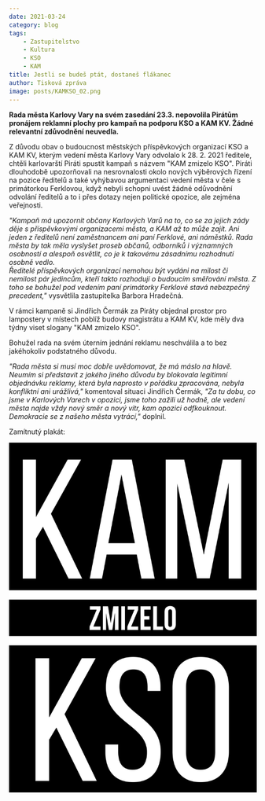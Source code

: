 ```yaml
---
date: 2021-03-24
category: blog
tags:
    - Zastupitelstvo
    - Kultura
    - KSO
    - KAM
title: Jestli se budeš ptát, dostaneš flákanec
author: Tisková zpráva
image: posts/KAMKSO_02.png
---
```

**Rada města Karlovy Vary na svém zasedání 23.3.  nepovolila Pirátům pronájem reklamní plochy pro kampaň na podporu KSO a KAM KV. Žádné relevantní zdůvodnění neuvedla.**

Z důvodu obav o budoucnost městských příspěvkových organizací KSO a KAM KV, kterým vedení města Karlovy Vary odvolalo k 28. 2. 2021 ředitele, chtěli karlovarští Piráti spustit kampaň s názvem "KAM zmizelo KSO". Piráti dlouhodobě upozorňovali na nesrovnalosti okolo nových výběrových řízení na pozice ředitelů a také vyhýbavou argumentaci vedení města v čele s primátorkou Ferklovou, když nebyli schopni uvést žádné odůvodnění odvolání ředitelů a to i přes dotazy nejen politické opozice, ale zejména veřejnosti.

*"Kampaň má upozornit občany Karlových Varů na to, co se za jejich zády děje s příspěvkovými organizacemi města, a KAM až to může zajít. Ani jeden z ředitelů není zaměstnancem ani paní Ferklové, ani náměstků. Rada města by tak měla vyslyšet proseb občanů, odborníků i významných osobností a alespoň osvětlit, co je k takovému zásadnímu rozhodnutí osobně vedlo.  
Ředitelé příspěvkových organizací nemohou být vydáni na milost či nemilost pár jedincům, kteří takto rozhodují o budoucím směřování města. Z toho se bohužel pod vedením paní primátorky Ferklové stavá nebezpečný precedent,"* vysvětlila zastupitelka Barbora Hradečná.

V rámci kampaně si Jindřich Čermák za Piráty objednal prostor pro lampostery v místech poblíž budovy magistrátu a KAM KV, kde měly dva týdny viset slogany "KAM zmizelo KSO".

Bohužel rada na svém úterním jednání reklamu neschválila a to bez jakéhokoliv podstatného důvodu.

*"Rada města si musí moc dobře uvědomovat, že má máslo na hlavě. Neumím si představit z jakého jiného důvodu by blokovala legitimní objednávku reklamy, která byla naprosto v pořádku zpracována, nebyla konfliktní ani urážlivá,"* komentoval situaci Jindřich Čermák, *"Za tu dobu, co jsme v Karlových Varech v opozici, jsme toho zažili už hodně, ale vedení města najde vždy nový směr a nový vítr, kam opozici odfkouknout. Demokracie se z našeho města vytrácí,"* doplnil.

Zamítnutý plakát:

![](/assets/img/posts/KAMKSO.png)
